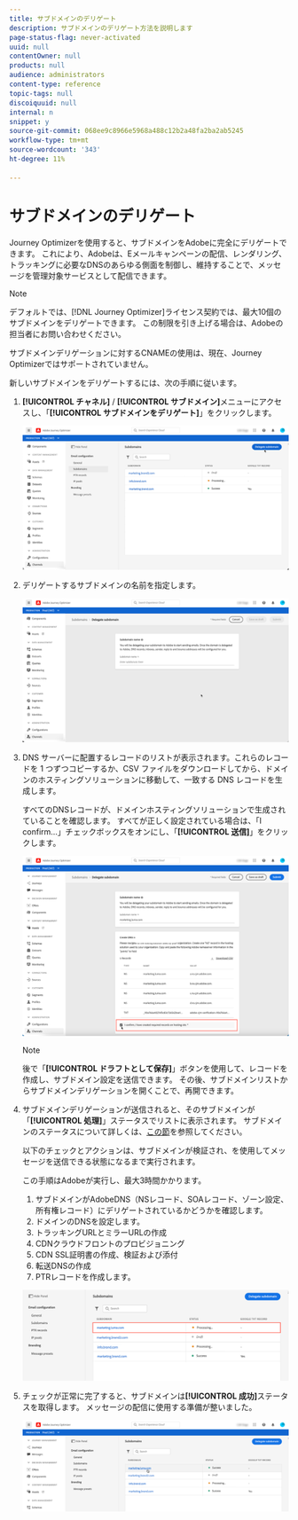 ```yaml
---
title: サブドメインのデリゲート
description: サブドメインのデリゲート方法を説明します
page-status-flag: never-activated
uuid: null
contentOwner: null
products: null
audience: administrators
content-type: reference
topic-tags: null
discoiquuid: null
internal: n
snippet: y
source-git-commit: 068ee9c8966e5968a488c12b2a48fa2ba2ab5245
workflow-type: tm+mt
source-wordcount: '343'
ht-degree: 11%

---
```



# サブドメインのデリゲート

Journey Optimizerを使用すると、サブドメインをAdobeに完全にデリゲートできます。 これにより、Adobeは、Eメールキャンペーンの配信、レンダリング、トラッキングに必要なDNSのあらゆる側面を制御し、維持することで、メッセージを管理対象サービスとして配信できます。

>[!NOTE]
>
>デフォルトでは、[!DNL Journey Optimizer]ライセンス契約では、最大10個のサブドメインをデリゲートできます。 この制限を引き上げる場合は、Adobeの担当者にお問い合わせください。
>
>サブドメインデリゲーションに対するCNAMEの使用は、現在、Journey Optimizerではサポートされていません。

新しいサブドメインをデリゲートするには、次の手順に従います。

1. **[!UICONTROL チャネル]** / **[!UICONTROL サブドメイン]**&#x200B;メニューにアクセスし、「**[!UICONTROL サブドメインをデリゲート]**」をクリックします。

   ![](../assets/subdomain-delegate.png)

1. デリゲートするサブドメインの名前を指定します。

   ![](../assets/subdomain-name.png)

1. DNS サーバーに配置するレコードのリストが表示されます。これらのレコードを 1 つずつコピーするか、CSV ファイルをダウンロードしてから、ドメインのホスティングソリューションに移動して、一致する DNS レコードを生成します。

   すべてのDNSレコードが、ドメインホスティングソリューションで生成されていることを確認します。 すべてが正しく設定されている場合は、「I confirm...」チェックボックスをオンにし、「**[!UICONTROL 送信]**」をクリックします。

   ![](../assets/subdomain-submit.png)

   >[!NOTE]
   >
   >後で「**[!UICONTROL ドラフトとして保存]**」ボタンを使用して、レコードを作成し、サブドメイン設定を送信できます。 その後、サブドメインリストからサブドメインデリゲーションを開くことで、再開できます。

1. サブドメインデリゲーションが送信されると、そのサブドメインが「**[!UICONTROL 処理]**」ステータスでリストに表示されます。 サブドメインのステータスについて詳しくは、[この節](access-subdomains.md)を参照してください。

   以下のチェックとアクションは、サブドメインが検証され、を使用してメッセージを送信できる状態になるまで実行されます。

   この手順はAdobeが実行し、最大3時間かかります。

   1. サブドメインがAdobeDNS（NSレコード、SOAレコード、ゾーン設定、所有権レコード）にデリゲートされているかどうかを確認します。
   1. ドメインのDNSを設定します。
   1. トラッキングURLとミラーURLの作成
   1. CDNクラウドフロントのプロビジョニング
   1. CDN SSL証明書の作成、検証および添付
   1. 転送DNSの作成
   1. PTRレコードを作成します。

   ![](../assets/subdomain-processing.png)

1. チェックが正常に完了すると、サブドメインは&#x200B;**[!UICONTROL 成功]**&#x200B;ステータスを取得します。 メッセージの配信に使用する準備が整いました。

   <!-- later on, users will be notified in Pulse -->

   ![](../assets/subdomain-notification.png)


